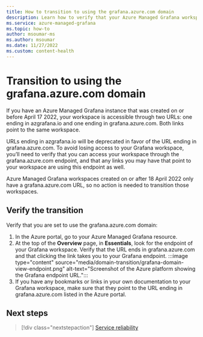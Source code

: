 ```yaml
---
title: How to transition to using the grafana.azure.com domain
description: Learn how to verify that your Azure Managed Grafana workspace is using the correct domain for its endpoint
ms.service: azure-managed-grafana
ms.topic: how-to
author: msoumar-ms
ms.author: msoumar
ms.date: 11/27/2022
ms.custom: content-health
--- 
```


# Transition to using the grafana.azure.com domain

If you have an Azure Managed Grafana instance that was created on or before April 17 2022, your workspace is accessible through two URLs: one ending in azgrafana.io and one ending in grafana.azure.com. Both links point to the same workspace.

URLs ending in azgrafana.io will be deprecated in favor of the URL ending in grafana.azure.com. To avoid losing access to your Grafana workspace, you’ll need to verify that you can access your workspace through the grafana.azure.com endpoint, and that any links you may have that point to your workspace are using this endpoint as well.

Azure Managed Grafana workspaces created on or after 18 April 2022 only have a grafana.azure.com URL, so no action is needed to transition those workspaces.

## Verify the transition

Verify that you are set to use the grafana.azure.com domain:

1. In the Azure portal, go to your Azure Managed Grafana resource.
1. At the top of the **Overview** page, in **Essentials**, look for the endpoint of your Grafana workspace. Verify that the URL ends in grafana.azure.com and that clicking the link takes you to your Grafana endpoint.
     :::image type="content" source="media/domain-transition/grafana-domain-view-endpoint.png" alt-text="Screenshot of the Azure platform showing the Grafana endpoint URL.":::
1. If you have any bookmarks or links in your own documentation to your Grafana workspace, make sure that they point to the URL ending in grafana.azure.com listed in the Azure portal.

## Next steps

> [!div class="nextstepaction"]
> [Service reliability](./high-availability.md)
